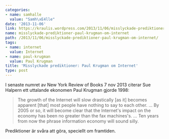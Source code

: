 ```yaml
---
categories:
- name: samhalle
  value: "Samh\xE4lle"
date: '2013-11-06'
link: https://kraulis.wordpress.com/2013/11/06/misslyckade-prediktioner-paul-krugman-om-internet/
name: misslyckade-prediktioner-paul-krugman-om-internet
path: /2013/11/06/misslyckade-prediktioner-paul-krugman-om-internet/
tags:
- name: internet
  value: Internet
- name: paul-krugman
  value: Paul Krugman
title: 'Misslyckade prediktioner: Paul Krugman om Internet'
type: post
---
```

I senaste numret av New York Review of Books 7 nov 2013 citerar Sue Halpern ett uttalande ekonomen Paul Krugman gjorde 1998:

> The growth of the Internet will slow drastically [as it] becomes apparent [that] most people have nothing to say to each other. ... By 2005 or so, it will become clear that the Internet's impact on the economy has been no greater than the fax machines's. ... Ten years from now the phrase information economy will sound silly.

Prediktioner är svåra att göra, speciellt om framtiden.

